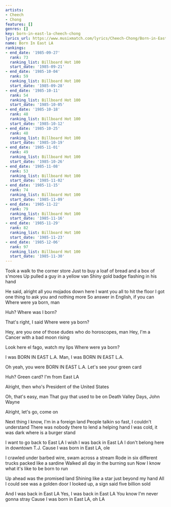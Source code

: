 ```yaml
---
artists:
- Cheech
- Chong
features: []
genres: []
key: born-in-east-la-cheech-chong
lyrics_url: https://www.musixmatch.com/lyrics/Cheech-Chong/Born-in-East-L-A
name: Born In East LA
rankings:
- end_date: '1985-09-27'
  rank: 73
  ranking_list: Billboard Hot 100
  start_date: '1985-09-21'
- end_date: '1985-10-04'
  rank: 59
  ranking_list: Billboard Hot 100
  start_date: '1985-09-28'
- end_date: '1985-10-11'
  rank: 54
  ranking_list: Billboard Hot 100
  start_date: '1985-10-05'
- end_date: '1985-10-18'
  rank: 48
  ranking_list: Billboard Hot 100
  start_date: '1985-10-12'
- end_date: '1985-10-25'
  rank: 48
  ranking_list: Billboard Hot 100
  start_date: '1985-10-19'
- end_date: '1985-11-01'
  rank: 49
  ranking_list: Billboard Hot 100
  start_date: '1985-10-26'
- end_date: '1985-11-08'
  rank: 53
  ranking_list: Billboard Hot 100
  start_date: '1985-11-02'
- end_date: '1985-11-15'
  rank: 74
  ranking_list: Billboard Hot 100
  start_date: '1985-11-09'
- end_date: '1985-11-22'
  rank: 79
  ranking_list: Billboard Hot 100
  start_date: '1985-11-16'
- end_date: '1985-11-29'
  rank: 82
  ranking_list: Billboard Hot 100
  start_date: '1985-11-23'
- end_date: '1985-12-06'
  rank: 97
  ranking_list: Billboard Hot 100
  start_date: '1985-11-30'
---
```

Took a walk to the corner store
Just to buy a loaf of bread and a box of s'mores
Up pulled a guy in a yellow van
Shiny gold badge flashing in his hand

He said, alright all you mojados down here
I want you all to hit the floor
I got one thing to ask you and nothing more
So answer in English, if you can
Where were ya born, man

Huh? Where was I born?

That's right, I said
Where were ya born?

Hey, are you one of those dudes who do horoscopes, man
Hey, I'm a Cancer with a bad moon rising

Look here el fago, watch my lips
Where were ya born?

I was BORN IN EAST L.A.
Man, I was BORN IN EAST L.A.

Oh yeah, you were BORN IN EAST L.A.
Let's see your green card

Huh? Green card?
I'm from East LA

Alright, then who's President of the United States

Oh, that's easy, man
That guy that used to be on Death Valley Days, John Wayne

Alright, let's go, come on

Next thing I know, I'm in a foreign land
People talkin so fast, I couldn't understand
There was nobody there to lend a helping hand
I was cold, it was dark where is a burger stand

I want to go back to East LA
I wish I was back in East LA
I don't belong here in downtown T.J.
Cause I was born in East LA, ole

I crawled under barbed wire, swam across a stream
Rode in six different trucks packed like a sardine
Walked all day in the burning sun
Now I know what it's like to be born to run

Up ahead was the promised land
Shining like a star just beyond my hand
All I could see was a golden door
I looked up, a sign said five billion sold

And I was back in East LA
Yes, I was back in East LA
You know I'm never gonna stray
Cause I was born in East LA, oh LA
